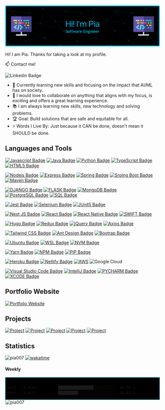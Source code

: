 <!-- Header -->
![header](github-header.png)


Hi! I am Pia. Thanks for taking a look at my profile. 

<!-- Contacts -->
:mailbox: Contact me!

 ![Linkedin Badge](https://img.shields.io/badge/-Pia_Torain-000000?style=for-the-badge&labelColor=black&logo=linkedin&logoColor=0e76a8)
 

- 🔭 Currently learning new skills and focusing on the impact that AI/ML has on society.
- 👯 I would love to collaborate on anything that aligns with my focus, is exciting and offers a great learning experience.
- 📚 I am always learning new skills, new technology and solving problems.
- 🏆 Goal: Build solutions that are safe and equitable for all.   
- ⚡ Words I Live By: Just because it CAN be done, doesn't mean it SHOULD be done.



<!-- Skills -->
## Languages and Tools

[![Javascript Badge](https://img.shields.io/badge/-Javascript-000000?style=for-the-badge&labelColor=black&logo=javascript&logoColor=F0DB4F)](#) [![Java Badge](https://img.shields.io/badge/Java-000000?style=for-the-badge&logo=java&logoColor=ED8B00)](#) [![Python Badge](https://img.shields.io/badge/-Python-000000?style=for-the-badge&labelColor=black&logo=python&logoColor=)](#) [![TypeScript Badge](https://img.shields.io/badge/-Typescript-000000?style=for-the-badge&labelColor=black&logo=typescript&logoColor=79B9E4)](#) [![HTML5 Badge](https://img.shields.io/badge/-HTML5-000000?style=for-the-badge&labelColor=black&logo=HTML5&logoColor=E34C26)](#)
  

[![Nodejs Badge](https://img.shields.io/badge/-Nodejs-000000?style=for-the-badge&labelColor=black&logo=node.js&logoColor=3C873A)](#) [![Express Badge](https://img.shields.io/badge/-Express-000000?style=for-the-badge&labelColor=black&logo=express&logoColor=FFFFFF)](#) [![Spring Badge](https://img.shields.io/badge/-Spring-000000?style=for-the-badge&labelColor=black&logo=spring&logoColor=6DB33F)](#)
[![Srping Boot Badge](https://img.shields.io/badge/-Spring%20Boot-000000?style=for-the-badge&labelColor=black&logo=spring-boot&logoColor=6DB33F)](#) [![Maven Badge](https://img.shields.io/badge/-Maven-000000?style=for-the-badge&labelColor=black&logo=apache-maven&logoColor=812878)](#)

<!-- databases -->
[![DJANGO Badge](https://img.shields.io/badge/-DJANGO-000000?style=for-the-badge&labelColor=black&logo=django&logoColor=092E20)](#) [![FLASK Badge](https://img.shields.io/badge/-FLASK-000000?style=for-the-badge&labelColor=black&logo=flask&logoColor=white)](#) [![MongoDB Badge](https://img.shields.io/badge/-MongoDB-000000?style=for-the-badge&labelColor=black&logo=mongodb&logoColor=4DB333D)](#) [![PostgreSQL Badge](https://img.shields.io/badge/-PostgreSQL-000000?style=for-the-badge&labelColor=black&logo=postgresql&logoColor=4DB333D)](#) 
[![SQL Badge](https://img.shields.io/badge/-SQL-000000?style=for-the-badge&labelColor=black&logo=&logoColor=4DB333D)](#) 

<!-- testing -->
[![Jest Badge](https://img.shields.io/badge/-Jest-000000?style=for-the-badge&labelColor=black&logo=jest&logoColor=C21325)](#)
[![Selenium Badge](https://img.shields.io/badge/-Selenium-000000?style=for-the-badge&labelColor=black&logo=selenium&logoColor=403BO2A)](#)
[![JUnit5 Badge](https://img.shields.io/badge/-JUnit5-000000?style=for-the-badge&labelColor=black&logo=junit5&logoColor=0057B7)](#) 

<!-- frontend  and mobile-->
[![Next JS Badge](https://img.shields.io/badge/-Next_JS-000000?style=for-the-badge&labelColor=black&logo=nextdotjs&logoColor=ffffff)](#) [![React Badge](https://img.shields.io/badge/-React-000000?style=for-the-badge&labelColor=black&logo=react&logoColor=61DBFB)](#)  [![React Native Badge](https://img.shields.io/badge/-React_Native-000000?style=for-the-badge&labelColor=black&logo=react&logoColor=FFFFFF)](#) [![SWIFT Badge](https://img.shields.io/badge/-SWIFT-000000?style=for-the-badge&labelColor=black&logo=swift&logoColor=white)](#)

<!-- frontend extra -->
[![Hugo Badge](https://img.shields.io/badge/-hugo-000000?style=for-the-badge&labelColor=black&logo=Hugo)](#)
[![Redux Badge](https://img.shields.io/badge/-Redux-000000?style=for-the-badge&labelColor=black&logo=redux&logoColor=764ABC)](#)
[![jQuery Badge](https://img.shields.io/badge/-jQuery-000000?style=for-the-badge&labelColor=black&logo=jQuery&logoColor=0868AC)](#) 
[![Axios Badge](https://img.shields.io/badge/-axios-000000?&style=for-the-badge&labelColor=000000&logo=axios&logoColor=671ddf)](#)

<!-- css frameworks -->
[![Tailwind CSS Badge](https://img.shields.io/badge/-Tailwind_CSS-000000?style=for-the-badge&labelColor=black&logo=tailwindcss&logoColor=2965f1)](#) [![Ant Design Badge](https://img.shields.io/badge/-ANT_Design-000000?style=for-the-badge&labelColor=black&logo=antdesign&logoColor=FFFFFF)](#) [![Bootrap Badge](https://img.shields.io/badge/-Bootstrap-000000?style=for-the-badge&labelColor=black&logo=bootstrap&logoColor=553C7B)](#) 

<!-- distribution and emvironments, node versioning -->
[![Ubuntu Badge](https://img.shields.io/badge/-Ubuntu-000000?style=for-the-badge&labelColor=black&logo=ubuntu&logoColor=E95420)](#)
[![WSL Badge](https://img.shields.io/badge/-WSL-000000?style=for-the-badge&labelColor=black&logo=linux&logoColor=FCC624)](#)
[![NVM Badge](https://img.shields.io/badge/-nvm-000000?style=for-the-badge&labelColor=black&logoColor=3C873A)](#)

<!-- package management -->
[![Yarn Badge](https://img.shields.io/badge/-yarn-000000?style=for-the-badge&labelColor=black&logo=yarn&logoColor=00ccff)](#)
[![NPM Badge](https://img.shields.io/badge/-npm-000000?style=for-the-badge&labelColor=black&logo=npm&logoColor=CB3837)](#)
[![PIP Badge](https://img.shields.io/badge/-PIP-000000?style=for-the-badge&labelColor=black&logo=pypi&logoColor=yellow)](#)

<!-- hosting -->
[![Heroku Badge](https://img.shields.io/badge/Heroku-000000?style=for-the-badge&labelColor=000000&logo=heroku&logoColor=8e06fd)](#)
[![Netlify Badge](https://img.shields.io/badge/Netlify-000000?style=for-the-badge&logo=netlify&logoColor=00C7B7)](#) [![AWS](https://img.shields.io/badge/-AWS-000000?style=for-the-badge&labelColor=black&logo=amazonaws&logoColor=FF9900)](#) ![Google Cloud](https://img.shields.io/badge/-Google_Cloud-000000?style=for-the-badge&labelColor=black&logo=googlecloud&logoColor=234285F4) 

<!-- ides -->
[![Visual Studio Code Badge](https://img.shields.io/badge/Visual%20Studio%20Code-000000?style=for-the-badge&labelColor=000000&logo=visual-studio-code&logoColor=007acc)](#)
[![IntelliJ Badge](https://img.shields.io/badge/IntelliJ%20Idea-000000?style=for-the-badge&logo=intelliJ-idea&logoColor=red)](#) [![PYCHARM Badge](https://img.shields.io/badge/-PYCHARM-000000?style=for-the-badge&labelColor=black&logo=pycharm&logoColor=green)](#) [![XCODE Badge](https://img.shields.io/badge/-XCODE-000000?style=for-the-badge&labelColor=black&logo=xcode&logoColor=007ACC)](#) 


 

<!-- ### Highlights -->

## Portfolio Website
[![Portfolio Website](https://img.shields.io/badge/-Pia_Torain-blue?style=for-the-badge&labelColor)](https://piatorain.com/)

## Projects
[![Project](https://img.shields.io/badge/-Car_Dealership-blue?style=for-the-badge&labelColor)](https://car-app-wjuvn76ckq-uc.a.run.app/)
[![Project](https://img.shields.io/badge/-Colour_Mi`_Chic-blue?style=for-the-badge&labelColor)](https://colourmichic-cmc.com/)
[![Project](https://img.shields.io/badge/-medView-blue?style=for-the-badge&labelColor)](https://github.com/Pia007/medView/)
[![Project](https://img.shields.io/badge/-Viva_Las_Vegas-blue?style=for-the-badge&labelColor)](https://viva-las-vegas.herokuapp.com/)
[![Project](https://img.shields.io/badge/-Host_a_Healthcare_Hero-blue?style=for-the-badge&labelColor)](https://hostahealtcarehero.netlify.app/)


<!-- Stats -->
## Statistics

<p align="left">

<img src="https://komarev.com/ghpvc/?username=pia007&label=Profile%20views&color=blue&style=for-the-badge" alt="pia007" />  [![wakatime](https://wakatime.com/badge/user/b3513b54-9e2d-4fc6-b997-adc0799b4502.svg?style=for-the-badge)](https://wakatime.com/@b3513b54-9e2d-4fc6-b997-adc0799b4502)

</p>

#### Weekly
<div style="border: 1px solid #00ccff; background-color: black; padding: 10px 0px 0px 0px">
<!--START_SECTION:waka-->

```txt
Swift   4 mins          ████████████████░░░░░░░░░   64.59 %
Other   2 mins          █████████░░░░░░░░░░░░░░░░   35.41 %
```

<!--END_SECTION:waka-->

<p align="left">
<img align="left" src="https://github-readme-stats.vercel.app/api/top-langs/?username=pia007&&lang_count=10&&title_color=00ccff&text_color=00ccff&border_color=00ccff&bg_color=000000&langs_count=3" alt="pia007" />
</p> 

<!-- ![Top Langs](https://github-readme-stats.vercel.app/api/top-langs/?username=pia007&layout=compact) -->










